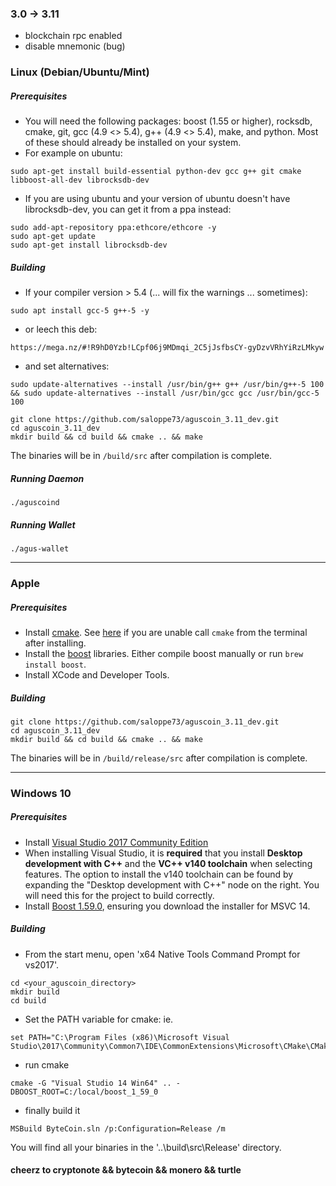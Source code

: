 ### 3.0 -> 3.11

- blockchain rpc enabled
- disable mnemonic (bug)

### Linux (Debian/Ubuntu/Mint)

##### Prerequisites

- You will need the following packages: boost (1.55 or higher), rocksdb, cmake, git, gcc (4.9 <> 5.4), g++ (4.9 <> 5.4), make, and python. Most of these should already be installed on your system.
- For example on ubuntu: 
```
sudo apt-get install build-essential python-dev gcc g++ git cmake libboost-all-dev librocksdb-dev
```
- If you are using ubuntu and your version of ubuntu doesn't have librocksdb-dev, you can get it from a ppa instead:
```
sudo add-apt-repository ppa:ethcore/ethcore -y
sudo apt-get update
sudo apt-get install librocksdb-dev
```
##### Building
- If your compiler version > 5.4 (... will fix the warnings ... sometimes):

```
sudo apt install gcc-5 g++-5 -y
```

- or leech this deb:
```
https://mega.nz/#!R9hD0Yzb!LCpf06j9MDmqi_2C5jJsfbsCY-gyDzvVRhYiRzLMkyw
```

- and set alternatives:

```
sudo update-alternatives --install /usr/bin/g++ g++ /usr/bin/g++-5 100 && sudo update-alternatives --install /usr/bin/gcc gcc /usr/bin/gcc-5 100
```

```
git clone https://github.com/saloppe73/aguscoin_3.11_dev.git
cd aguscoin_3.11_dev
mkdir build && cd build && cmake .. && make
```

The binaries will be in `/build/src` after compilation is complete.

##### Running Daemon

```
./aguscoind
```

##### Running Wallet
```
./agus-wallet
```

---------------------------------------------------------------------------

### Apple

##### Prerequisites

- Install [cmake](https://cmake.org/). See [here](https://stackoverflow.com/questions/23849962/cmake-installer-for-mac-fails-to-create-usr-bin-symlinks) if you are unable call `cmake` from the terminal after installing.
- Install the [boost](http://www.boost.org/) libraries. Either compile boost manually or run `brew install boost`.
- Install XCode and Developer Tools.

##### Building
```
git clone https://github.com/saloppe73/aguscoin_3.11_dev.git
cd aguscoin_3.11_dev
mkdir build && cd build && cmake .. && make
```

The binaries will be in `/build/release/src` after compilation is complete.

---------------------------------------------------------------------------

### Windows 10

##### Prerequisites
- Install [Visual Studio 2017 Community Edition](https://www.visualstudio.com/thank-you-downloading-visual-studio/?sku=Community&rel=15&page=inlineinstall)
- When installing Visual Studio, it is **required** that you install **Desktop development with C++** and the **VC++ v140 toolchain** when selecting features. The option to install the v140 toolchain can be found by expanding the "Desktop development with C++" node on the right. You will need this for the project to build correctly.
- Install [Boost 1.59.0](https://sourceforge.net/projects/boost/files/boost-binaries/1.59.0/), ensuring you download the installer for MSVC 14.

##### Building

- From the start menu, open 'x64 Native Tools Command Prompt for vs2017'.
```
cd <your_aguscoin_directory>
mkdir build
cd build
```

- Set the PATH variable for cmake: ie.
```
set PATH="C:\Program Files (x86)\Microsoft Visual Studio\2017\Community\Common7\IDE\CommonExtensions\Microsoft\CMake\CMake\bin";%PATH%
```
- run cmake
```
cmake -G "Visual Studio 14 Win64" .. -DBOOST_ROOT=C:/local/boost_1_59_0
```
- finally build it
```
MSBuild ByteCoin.sln /p:Configuration=Release /m
```

You will find all your binaries in the '..\build\src\Release' directory.

#### cheerz to cryptonote && bytecoin && monero && turtle

